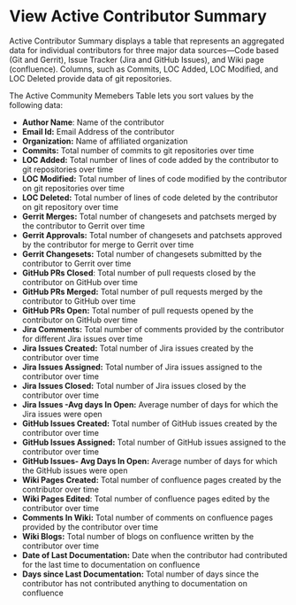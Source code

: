 # View Active Contributor Summary

Active Contributor Summary displays a table that represents an aggregated data for individual contributors for three major data sources—Code based \(Git and Gerrit\), Issue Tracker \(Jira and GitHub Issues\), and Wiki page \(confluence\). Columns, such as Commits, LOC Added, LOC Modified, and LOC Deleted provide data of git repositories.

The Active Community Memebers Table lets you sort values by the following data:

* **Author Name**: Name of the contributor
* **Email Id:** Email Address of the contributor
* **Organization:** Name of affiliated organization
* **Commits:** Total number of commits to git repositories over time
* **LOC Added:** Total number of lines of code added by the contributor to git repositories over time
* **LOC Modified:** Total number of lines of code modified by the contributor on git repositories over time
* **LOC Deleted:** Total number of lines of code deleted by the contributor on git repository over time
* **Gerrit Merges:** Total number of changesets and patchsets merged by the contributor to Gerrit over time
* **Gerrit Approvals:** Total number of changesets and patchsets approved by the contributor for merge to Gerrit over time
* **Gerrit Changesets:** Total number of changesets submitted by the contributor to Gerrit over time
* **GitHub PRs Closed**: Total number of pull requests closed by the contributor on GitHub over time
* **GitHub PRs Merged:** Total number of pull requests merged by the contributor to GitHub over time
* **GitHub PRs Open:** Total number of pull requests opened by the contributor on GitHub over time
* **Jira Comments:** Total number of comments provided by the contributor for different Jira issues over time
* **Jira Issues Created:** Total number of Jira issues created by the contributor  over time
* **Jira Issues Assigned:** Total number of Jira issues assigned to the contributor  over time
* **Jira Issues Closed:** Total number of Jira issues closed by the contributor  over time
* **Jira Issues -Avg days In Open:** Average number of days for which the Jira issues were open
* **GitHub Issues Created:** Total number of GitHub issues created by the contributor over time
* **GitHub Issues Assigned:** Total number of GitHub issues assigned to the contributor over time
* **GitHub Issues- Avg Days In Open:** Average number of days for which the GitHub issues were open
* **Wiki Pages Created:** Total number of confluence pages created by the contributor over time
* **Wiki Pages Edited**: Total number of confluence pages edited by the contributor over time
* **Comments In Wiki:** Total number of comments on confluence pages provided by the contributor over time
* **Wiki Blogs:** Total number of blogs on confluence written by the contributor over time
* **Date of Last Documentation:** Date when the contributor had contributed for the last time to documentation on confluence
* **Days since Last Documentation:** Total number of days since the contributor has not contributed anything to documentation on confluence



